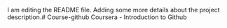 I am editing the README file. Adding some more details about the project description.# Course-github
Coursera - Introduction to Github
